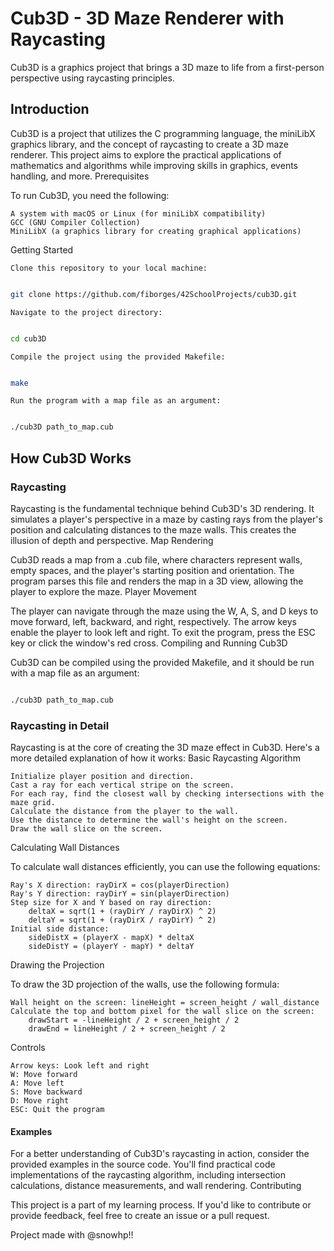 # Cub3D - 3D Maze Renderer with Raycasting

Cub3D is a graphics project that brings a 3D maze to life from a first-person perspective using raycasting principles.

## Introduction

Cub3D is a project that utilizes the C programming language, the miniLibX graphics library, and the concept of raycasting to create a 3D maze renderer. This project aims to explore the practical applications of mathematics and algorithms while improving skills in graphics, events handling, and more.
Prerequisites

To run Cub3D, you need the following:

    A system with macOS or Linux (for miniLibX compatibility)
    GCC (GNU Compiler Collection)
    MiniLibX (a graphics library for creating graphical applications)

Getting Started

    Clone this repository to your local machine:

```bash

git clone https://github.com/fiborges/42SchoolProjects/cub3D.git
```
    Navigate to the project directory:

```bash

cd cub3D
```
    Compile the project using the provided Makefile:

```bash

make
```
    Run the program with a map file as an argument:

```bash

./cub3D path_to_map.cub
```

## How Cub3D Works
### Raycasting

Raycasting is the fundamental technique behind Cub3D's 3D rendering. It simulates a player's perspective in a maze by casting rays from the player's position and calculating distances to the maze walls. This creates the illusion of depth and perspective.
Map Rendering

Cub3D reads a map from a .cub file, where characters represent walls, empty spaces, and the player's starting position and orientation. The program parses this file and renders the map in a 3D view, allowing the player to explore the maze.
Player Movement

The player can navigate through the maze using the W, A, S, and D keys to move forward, left, backward, and right, respectively. The arrow keys enable the player to look left and right. To exit the program, press the ESC key or click the window's red cross.
Compiling and Running Cub3D

Cub3D can be compiled using the provided Makefile, and it should be run with a map file as an argument:

```bash

./cub3D path_to_map.cub
```
### Raycasting in Detail

Raycasting is at the core of creating the 3D maze effect in Cub3D. Here's a more detailed explanation of how it works:
Basic Raycasting Algorithm

    Initialize player position and direction.
    Cast a ray for each vertical stripe on the screen.
    For each ray, find the closest wall by checking intersections with the maze grid.
    Calculate the distance from the player to the wall.
    Use the distance to determine the wall's height on the screen.
    Draw the wall slice on the screen.

Calculating Wall Distances

To calculate wall distances efficiently, you can use the following equations:

    Ray's X direction: rayDirX = cos(playerDirection)
    Ray's Y direction: rayDirY = sin(playerDirection)
    Step size for X and Y based on ray direction:
        deltaX = sqrt(1 + (rayDirY / rayDirX) ^ 2)
        deltaY = sqrt(1 + (rayDirX / rayDirY) ^ 2)
    Initial side distance:
        sideDistX = (playerX - mapX) * deltaX
        sideDistY = (playerY - mapY) * deltaY

Drawing the Projection

To draw the 3D projection of the walls, use the following formula:

    Wall height on the screen: lineHeight = screen_height / wall_distance
    Calculate the top and bottom pixel for the wall slice on the screen:
        drawStart = -lineHeight / 2 + screen_height / 2
        drawEnd = lineHeight / 2 + screen_height / 2

Controls

    Arrow keys: Look left and right
    W: Move forward
    A: Move left
    S: Move backward
    D: Move right
    ESC: Quit the program

#### Examples

For a better understanding of Cub3D's raycasting in action, consider the provided examples in the source code. You'll find practical code implementations of the raycasting algorithm, including intersection calculations, distance measurements, and wall rendering.
Contributing

This project is a part of my learning process. If you'd like to contribute or provide feedback, feel free to create an issue or a pull request.

Project made with @snowhp!! 
